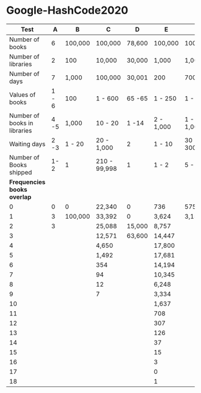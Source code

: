 # Google-HashCode2020

Test                          | A           | B           | C           | D           | E           | F
----------------------------- | ----------- | ----------- | ----------- | ----------- | ----------- | ----------- 
Number of books               | 6           | 100,000     | 100,000     | 78,600      | 100,000     | 100,000
Number of libraries           | 2           | 100         | 10,000      | 30,000      | 1,000       | 1,000
Number of days                | 7           | 1,000       | 100,000     | 30,001      | 200         | 700
Values of books               | 1 - 6       | 100         | 1 - 600     | 65 -65      | 1 - 250     | 1 - 800
Number of books in libraries  | 4 -5        | 1,000       | 10 - 20     | 1 -14       | 2 - 1,000   | 1 - 1,000
Waiting days                  | 2 -3        | 1 - 20      | 20 - 1,000  | 2           | 1 - 10      | 30 - 300
Number of Books shipped       |  1-2        | 1           | 210 - 99,998| 1           | 1 - 2       | 5 - 10
**Frequencies books overlap** |             |             |             |             |             |
0                             | 0           | 0           | 22,340      | 0           | 736         | 575  
1                             | 3           | 100,000     | 33,392      | 0           | 3,624       | 3,159     
2                             | 3           |             | 25,088      | 15,000      | 8,757       |         
3                             |             |             | 12,571      | 63,600      | 14,447      |         
4                             |             |             | 4,650       |             | 17,800      |         
5                             |             |             | 1,492       |             | 17,681      |         
6                             |             |             | 354         |             | 14,194      |         
7                             |             |             | 94          |             | 10,345      |         
8                             |             |             | 12          |             | 6,248       |         
9                             |             |             | 7           |             | 3,334       |         
10                            |             |             |             |             | 1,637       |         
11                            |             |             |             |             | 708         |         
12                            |             |             |             |             | 307         |         
13                            |             |             |             |             | 126         |         
14                            |             |             |             |             | 37          |         
15                            |             |             |             |             | 15          |         
16                            |             |             |             |             | 3           |         
17                            |             |             |             |             | 0           |         
18                            |             |             |             |             | 1           |         
